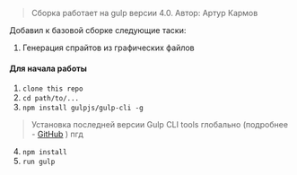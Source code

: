 > Сборка работает на gulp версии 4.0. 
Автор: Артур Кармов

Добавил к базовой сборке следующие таски:
1) Генерация спрайтов из графических файлов

#### Для начала работы

1. ```clone this repo```
2. ```cd path/to/...```
3. ```npm install gulpjs/gulp-cli -g```  
> Установка последней версии Gulp CLI tools глобально (подробнее - [GitHub](https://github.com/gulpjs/gulp/blob/4.0/docs/getting-started.md) )
пгд
4. ```npm install```
6. ```run gulp``` 

